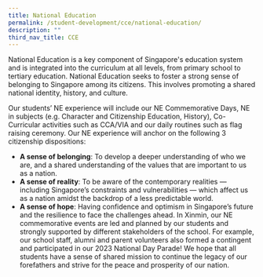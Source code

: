 ```yaml
---
title: National Education
permalink: /student-development/cce/national-education/
description: ""
third_nav_title: CCE
---
```

National Education is a key component of Singapore's education system and is integrated into the curriculum at all levels, from primary school to tertiary education. National Education seeks to foster a strong sense of belonging to Singapore among its citizens. This involves promoting a shared national identity, history, and culture.

Our students’ NE experience will include our NE Commemorative Days, NE in subjects (e.g. Character and Citizenship Education, History), Co-Curricular activities such as CCA/VIA and our daily routines such as flag raising ceremony. 
Our NE experience will anchor on the following 3 citizenship dispositions:

* **A sense of belonging**: To develop a deeper understanding of who we are, and a shared understanding of the values that are important to us as a nation.
* **A sense of reality**: To be aware of the contemporary realities — including Singapore’s constraints and vulnerabilities — which affect us as a nation amidst the backdrop of a less predictable world.
* **A sense of hope**: Having confidence and optimism in Singapore’s future and the resilience to face the challenges ahead.
In Xinmin, our NE commemorative events are led and planned by our students and strongly supported by different stakeholders of the school. For example, our school staff, alumni and parent volunteers also formed a contingent and participated in our 2023 National Day Parade! We hope that all students have a sense of shared mission to continue the legacy of our forefathers and strive for the peace and prosperity of our nation.  
